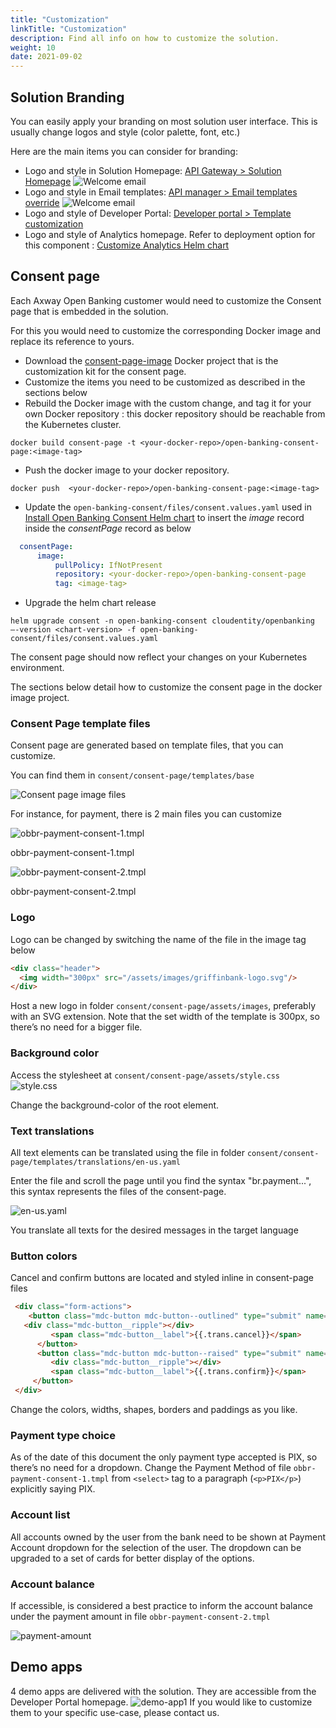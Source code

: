 ```yaml
---
title: "Customization"
linkTitle: "Customization"
description: Find all info on how to customize the solution.
weight: 10
date: 2021-09-02
---
```



## Solution Branding

You can easily apply your branding on most solution user interface.
This is usually change logos and style (color palette, font, etc.)

Here are the main items you can consider for branding:

* Logo and style in Solution Homepage: [API Gateway > Solution Homepage](/docs/configuration/api-gateway#solution-homepage)
    ![Welcome email](/Images/homepage.png)
* Logo and style in Email templates: [API manager > Email templates override](/docs/configuration/api-manager#email-templates-override)
    ![Welcome email](/Images/welcome-email.png)
* Logo and style of Developer Portal: [Developer portal > Template customization](/docs/configuration/portal/#template-customization)
* Logo and style of Analytics homepage. Refer to deployment option for this component : [Customize Analytics Helm chart](/docs/deployment/installation/analytics/#customize-analytics-helm-chart)

## Consent page

Each Axway Open Banking customer would need to customize the Consent page that is embedded in the solution.

For this you would need to customize the corresponding Docker image and replace its reference to yours.

* Download the [consent-page-image](https://axway-open-banking-docs.netlify.app/sample-files/consent-page-image.zip) Docker project that is the customization kit for the consent page.
* Customize the items you need to be customized as described in the sections below
* Rebuild the Docker image with the custom change, and tag it for your own Docker repository : this docker repository should be reachable from the Kubernetes cluster.

```console
docker build consent-page -t <your-docker-repo>/open-banking-consent-page:<image-tag>
```

* Push the docker image to your docker repository.

```console
docker push  <your-docker-repo>/open-banking-consent-page:<image-tag>
```

* Update the `open-banking-consent/files/consent.values.yaml` used in [Install Open Banking Consent Helm chart](/docs/deployment/installation/cloudentity#install-open-banking-consent-helm-chart) to  insert the _image_ record inside the _consentPage_ record as below

```yaml
  consentPage: 
      image: 
          pullPolicy: IfNotPresent  
          repository: <your-docker-repo>/open-banking-consent-page
          tag: <image-tag>
```

* Upgrade the helm chart release

```console
helm upgrade consent -n open-banking-consent cloudentity/openbanking –-version <chart-version> -f open-banking-consent/files/consent.values.yaml
```

The consent page should now reflect your changes on your Kubernetes environment.

The sections below detail how to customize the consent page in the docker image project.

### Consent Page template files

Consent page are generated based on template files, that you can customize.

You can find them in `consent/consent-page/templates/base`

![Consent page image files](/Images/consent-page-files.png)

For instance, for payment, there is 2 main files you can customize

![obbr-payment-consent-1.tmpl](/Images/consent-page-obbr-payment1.png)

obbr-payment-consent-1.tmpl

![obbr-payment-consent-2.tmpl](/Images/consent-page-obbr-payment2.png)

obbr-payment-consent-2.tmpl

### Logo

Logo can be changed by switching the name of the file in the image tag below

```html
<div class="header">
  <img width="300px" src="/assets/images/griffinbank-logo.svg"/>
</div>
```

Host a new logo in folder `consent/consent-page/assets/images`, preferably with an SVG extension.
Note that the set width of the template is 300px, so there’s no need for a bigger file.

### Background color

Access the stylesheet at `consent/consent-page/assets/style.css`
![style.css](/Images/consent-page-css.png)

Change the background-color of the root element.

### Text translations

All text elements can be translated using the file in folder `consent/consent-page/templates/translations/en-us.yaml`

Enter the file and scroll the page until you find the syntax "br.payment...", this syntax represents the files of the consent-page.

![en-us.yaml](/Images/consent-page-language.png)

You translate all texts for the desired messages in the target language

### Button colors

Cancel and confirm buttons are located and styled inline in consent-page files

```html
 <div class="form-actions">
 	<button class="mdc-button mdc-button--outlined" type="submit" name="action" value="deny" style="height: 48px; padding: 12px 24px; color: #002D4C; border-color: #002D4C">
   <div class="mdc-button__ripple"></div>
         <span class="mdc-button__label">{{.trans.cancel}}</span>
      </button>
      <button class="mdc-button mdc-button--raised" type="submit" name="action" value="continue" style="height: 48px; padding: 12px 24px; margin-left: 8px; background: #DC1B37">
         <div class="mdc-button__ripple"></div>
         <span class="mdc-button__label">{{.trans.confirm}}</span>
     </button>
 </div>
```

Change the colors, widths, shapes, borders and paddings as you like.

### Payment type choice

As of the date of this document the only payment type accepted is PIX, so there’s no need for a dropdown.
Change the Payment Method of file `obbr-payment-consent-1.tmpl` from `<select>` tag to a paragraph (`<p>PIX</p>`) explicitly saying PIX.

### Account list

All accounts owned by the user from the bank need to be shown at Payment Account dropdown for the selection of the user. 
The dropdown can be upgraded to a set of cards for better display of the options.

### Account balance

If accessible, is considered a best practice to inform the account balance under the payment amount in file `obbr-payment-consent-2.tmpl`

![payment-amount](/Images/consent-page-payment-amount.png)

## Demo apps

4 demo apps are delivered with the solution. They are accessible from the Developer Portal homepage.
![demo-app1](/Images/demo-app1.png)
If you would like to customize them to your specific use-case, please contact us.
